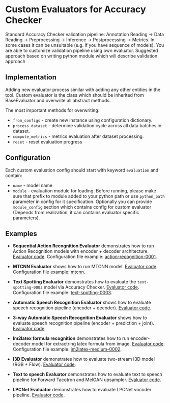 # Custom Evaluators for Accuracy Checker
Standard Accuracy Checker validation pipeline: Annotation Reading -> Data Reading -> Preprocessing -> Inference -> Postprocessing -> Metrics.
In some cases it can be unsuitable (e.g. if you have sequence of models). You are able to customize validation pipeline using own evaluator.
Suggested approach based on writing python module which will describe validation approach

## Implementation
Adding new evaluator process similar with adding any other entities in the tool.
Custom evaluator is the class which should be inherited from BaseEvaluator and overwrite all abstract methods.

The most important methods for overwriting:

* `from_configs` - create new instance using configuration dictionary.
* `process_dataset` - determine validation cycle across all data batches in dataset.
* `compute_metrics` - metrics evaluation after dataset processing.
* `reset` - reset evaluation progress

## Configuration
Each custom evaluation config should start with keyword `evaluation` and contain:
 * `name` - model name
 * `module` - evaluation module for loading.
Before running, please make sure that prefix to module added to your python path or use `python_path` parameter in config for it specification.
Optionally you can provide `module_config` section which contains config for custom evaluator (Depends from realization, it can contains evaluator specific parameters).

## Examples
* **Sequential Action Recognition Evaluator** demonstrates how to run Action Recognition models with encoder + decoder architecture.
  <a href="https://github.com/openvinotoolkit/open_model_zoo/blob/develop/tools/accuracy_checker/accuracy_checker/evaluators/custom_evaluators/sequential_action_recognition_evaluator.py">Evaluator code</a>.
  Configuration file example: <a href="https://github.com/openvinotoolkit/open_model_zoo/blob/develop/tools/accuracy_checker/configs/action-recognition-0001.yml">action-recognition-0001</a>.

* **MTCNN Evaluator** shows how to run MTCNN model.
  <a href="https://github.com/openvinotoolkit/open_model_zoo/blob/develop/tools/accuracy_checker/accuracy_checker/evaluators/custom_evaluators/mtcnn_evaluator.py">Evaluator code</a>.
  Configuration file example: <a href="https://github.com/openvinotoolkit/open_model_zoo/blob/develop/tools/accuracy_checker/configs/mtcnn.yml">mtcnn</a>.

* **Text Spotting Evaluator** demonstrates how to evaluate the `text-spotting-0003` model via Accuracy Checker.
  <a href="https://github.com/openvinotoolkit/open_model_zoo/blob/develop/tools/accuracy_checker/accuracy_checker/evaluators/custom_evaluators/text_spotting_evaluator.py">Evaluator code</a>.
  Configuration file example: <a href="https://github.com/openvinotoolkit/open_model_zoo/blob/develop/tools/accuracy_checker/configs/text-spotting-0003.yml">text-spotting-0003</a>.

* **Automatic Speech Recognition Evaluator** shows how to evaluate speech recognition pipeline (encoder + decoder).
  <a href="https://github.com/openvinotoolkit/open_model_zoo/blob/develop/tools/accuracy_checker/accuracy_checker/evaluators/custom_evaluators/asr_encoder_decoder_evaluator.py">Evaluator code</a>.

* **3-way Automatic Speech Recognition Evaluator** shows how to evaluate speech recognition pipeline (encoder + prediction + joint).
  <a href="https://github.com/openvinotoolkit/open_model_zoo/blob/develop/tools/accuracy_checker/accuracy_checker/evaluators/custom_evaluators/asr_encoder_prediction_joint_evaluator.py">Evaluator code</a>.

* **Im2latex formula recognition** demonstrates how to run encoder-decoder model for extractring latex formula from image.
  <a href="https://github.com/openvinotoolkit/open_model_zoo/blob/develop/tools/accuracy_checker/accuracy_checker/evaluators/custom_evaluators/im2latex_evaluator.py">Evaluator code</a>.
  Configuration file example: <a href="https://github.com/openvinotoolkit/open_model_zoo/blob/develop/tools/accuracy_checker/configs/im2latex-medium-0002.yml">im2latex-medium-0002</a>.

* **I3D Evaluator** demonstrates how to evaluate two-stream I3D model (RGB + Flow).
  <a href="https://github.com/openvinotoolkit/open_model_zoo/blob/develop/tools/accuracy_checker/accuracy_checker/evaluators/custom_evaluators/i3d_evaluator.py">Evaluator code</a>.

* **Text to speech Evaluator** demonstrates how to evaluate text to speech pipeline for Forward Tacotron and MelGAN upsampler.
  <a href="https://github.com/openvinotoolkit/open_model_zoo/blob/develop/tools/accuracy_checker/accuracy_checker/evaluators/custom_evaluators/text_to_speech_evaluator.py">Evaluator code</a>.

* **LPCNet Evaluator** demonstrates how to evaluate LPCNet vocoder pipeline.
  <a href="https://github.com/openvinotoolkit/open_model_zoo/blob/develop/tools/accuracy_checker/accuracy_checker/evaluators/custom_evaluators/lpcnet_evaluator.py">Evaluator code</a>.
